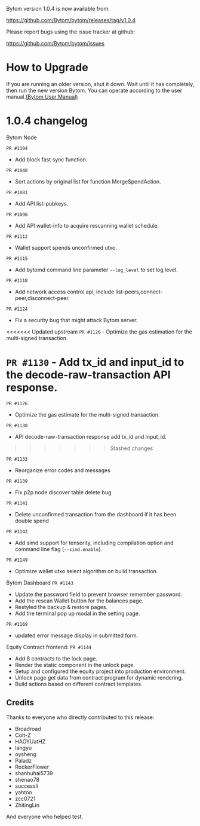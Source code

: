 Bytom version 1.0.4 is now available from:

  https://github.com/Bytom/bytom/releases/tag/v1.0.4


Please report bugs using the issue tracker at github:

  https://github.com/Bytom/bytom/issues

How to Upgrade
===============

If you are running an older version, shut it down. Wait until it has completely, then run the new version Bytom.
You can operate according to the user manual.[(Bytom User Manual)](https://bytom.io/wp-content/themes/freddo/images/wallet/BytomUsermanualV1.0_en.pdf)


1.0.4 changelog
================
Bytom Node

`PR #1104`
  - Add block fast sync function.

`PR #1048`
  - Sort actions by original list for function MergeSpendAction.

`PR #1081`
  - Add API list-pubkeys.

`PR #1098`
  - Add API wallet-info to acquire rescanning wallet schedule.

`PR #1112`
  - Wallet support spends unconfirmed utxo.

`PR #1115`
  - Add bytomd command line parameter `--log_level` to set log level.

`PR #1118`
  - Add network access control api, include list-peers,connect-peer,disconnect-peer.

`PR #1124`
  - Fix a security bug that might attack Bytom server.

<<<<<<< Updated upstream
`PR #1126`  - Optimize the gas estimation for the multi-signed transaction.

`PR #1130`  - Add tx_id and input_id to the decode-raw-transaction API response.
=======
`PR #1126`
  - Optimize the gas estimate for the multi-signed transaction.

`PR #1130`
  - API decode-raw-transaction response add tx_id and input_id.
>>>>>>> Stashed changes

`PR #1133`
  - Reorganize error codes and messages

`PR #1139`
  - Fix p2p node discover table delete bug

`PR #1141`
  - Delete unconfirmed transaction from the dashboard if it has been double spend 

`PR #1142`
  - Add simd support for tensority, including compilation option and command line flag (`--simd.enable`).

`PR #1149`
  - Optimize wallet utxo select algorithm on build transaction.

Bytom Dashboard
`PR #1143`
  - Update the password field to prevent browser remember password.
  - Add the rescan Wallet button for the balances page.
  - Restyled the backup & restore pages.
  - Add the terminal pop up modal in the setting page.

`PR #1169`
  - updated error message display in submitted form.

Equity Contract frontend:
`PR #1144`
  - Add 8 contracts to the lock page.
  - Render the static component in the unlock page.
  - Setup and configured the equity project into production environment.
  - Unlock page get data from contract program for dynamic rendering.
  - Build actions based on different contract templates.

Credits
--------

Thanks to everyone who directly contributed to this release:
- Broadroad
- Colt-Z
- HAOYUatHZ
- langyu
- oysheng
- Paladz
- RockerFlower
- shanhuhai5739
- shenao78
- successli
- yahtoo
- zcc0721
- ZhitingLin

And everyone who helped test.
